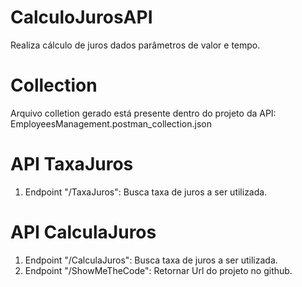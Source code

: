 # CalculoJurosAPI
Realiza cálculo de juros dados parâmetros de valor e tempo.

# Collection
Arquivo colletion gerado está presente dentro do projeto da API: EmployeesManagement.postman_collection.json

# API TaxaJuros
1. Endpoint "/TaxaJuros": Busca taxa de juros a ser utilizada.

# API CalculaJuros
1. Endpoint "/CalculaJuros": Busca taxa de juros a ser utilizada.
2. Endpoint "/ShowMeTheCode": Retornar Url do projeto no github.
